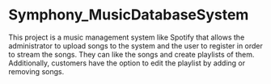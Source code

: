 # Symphony_MusicDatabaseSystem
This project is a music management system like Spotify that allows the administrator to upload songs to the system and the user to register in order to stream the songs. They can like the songs and create playlists of them. Additionally, customers have the option to edit the playlist by adding or removing songs.
